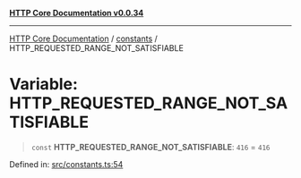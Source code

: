 [**HTTP Core Documentation v0.0.34**](../../README.md)

***

[HTTP Core Documentation](../../modules.md) / [constants](../README.md) / HTTP\_REQUESTED\_RANGE\_NOT\_SATISFIABLE

# Variable: HTTP\_REQUESTED\_RANGE\_NOT\_SATISFIABLE

> `const` **HTTP\_REQUESTED\_RANGE\_NOT\_SATISFIABLE**: `416` = `416`

Defined in: [src/constants.ts:54](https://github.com/stonemjs/http-core/blob/424f80742be298e137f118c0e2e80266a8a78f3c/src/constants.ts#L54)
